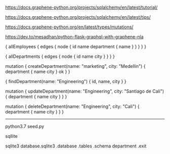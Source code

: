 
https://docs.graphene-python.org/projects/sqlalchemy/en/latest/tutorial/

https://docs.graphene-python.org/projects/sqlalchemy/en/latest/tips/

https://docs.graphene-python.org/en/latest/types/mutations/

https://dev.to/mesadhan/python-flask-graphql-with-graphene-nla

{
  allEmployees {
    edges {
      node {
        id
        name
        department {
          name
        }
      }
    }
  }
}


{
  allDepartments {
    edges {
      node {
        id
        name
        city
      }
    }
  }
}


mutation {
  createDepartment(name: "marketing", city: "Medellin") {
    department {
      name
      city
    }
    ok
  }
}


{
  findDepartment(name: "Engineering") {
    id,
    name,
    city
  }
}

mutation {
	updateDepartment(name: "Engineering", city: "Santiago de Cali") {
    department {
      name
      city
    }
  }
}

mutation {
	deleteDepartment(name: "Engineering", city: "Cali") {
    department {
      name
      city
    }
  }
}


---------------------------

python3.7 seed.py

sqllite

sqlite3 database.sqlite3
.database
.tables
.schema department
.exit
